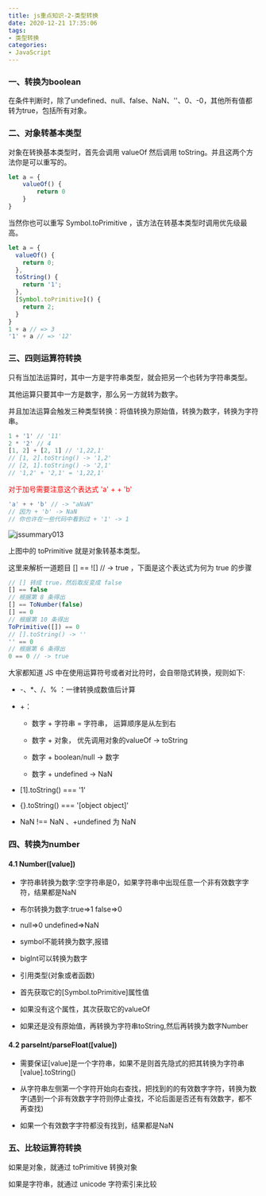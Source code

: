 ```yaml
---
title: js重点知识-2-类型转换
date: 2020-12-21 17:35:06
tags:
- 类型转换
categories:
- JavaScript
---
```

### 一、转换为boolean

在条件判断时，除了undefined、null、false、NaN、''、0、-0，其他所有值都转为true，包括所有对象。

### 二、对象转基本类型

对象在转换基本类型时，首先会调用 valueOf 然后调用 toString。并且这两个方法你是可以重写的。

```js
let a = {
    valueOf() {
    	return 0
    }
}
```

当然你也可以重写 Symbol.toPrimitive ，该方法在转基本类型时调用优先级最高。

```js
let a = {
  valueOf() {
    return 0;
  },
  toString() {
    return '1';
  },
  [Symbol.toPrimitive]() {
    return 2;
  }
}
1 + a // => 3
'1' + a // => '12'
```

### 三、四则运算符转换

只有当加法运算时，其中一方是字符串类型，就会把另一个也转为字符串类型。

其他运算只要其中一方是数字，那么另一方就转为数字。

并且加法运算会触发三种类型转换：将值转换为原始值，转换为数字，转换为字符串。

```js
1 + '1' // '11'
2 * '2' // 4
[1, 2] + [2, 1] // '1,22,1'
// [1, 2].toString() -> '1,2'
// [2, 1].toString() -> '2,1'
// '1,2' + '2,1' = '1,22,1'
```

<span style="color:red">对于加号需要注意这个表达式 'a' + + 'b'</span>

```js
'a' + + 'b' // -> "aNaN"
// 因为 + 'b' -> NaN
// 你也许在一些代码中看到过 + '1' -> 1
```

![jssummary013](http://alivnram-test.oss-cn-beijing.aliyuncs.com/alivnblog/jssummary013.jpg)

上图中的 toPrimitive 就是对象转基本类型。

这里来解析一道题目 [] == ![] // -> true ，下面是这个表达式为何为 true 的步骤

```js
// [] 转成 true，然后取反变成 false
[] == false
// 根据第 8 条得出
[] == ToNumber(false)
[] == 0
// 根据第 10 条得出
ToPrimitive([]) == 0
// [].toString() -> ''
'' == 0
// 根据第 6 条得出
0 == 0 // -> true
```

大家都知道 JS 中在使用运算符号或者对比符时，会自带隐式转换，规则如下:

- -、*、/、% ：一律转换成数值后计算

- +：

  - 数字 + 字符串 = 字符串， 运算顺序是从左到右

  - 数字 + 对象， 优先调用对象的valueOf -> toString

  - 数字 + boolean/null -> 数字

  - 数字 + undefined -> NaN

- [1].toString() === '1'

- {}.toString() === '[object object]'

- NaN !== NaN 、+undefined 为 NaN

### 四、转换为number

#### 4.1 Number([value])

- 字符串转换为数字:空字符串是0，如果字符串中出现任意一个非有效数字字符，结果都是NaN

- 布尔转换为数字:true=>1 false=>0

- null=>0 undefined=>NaN

- symbol不能转换为数字,报错

- bigInt可以转换为数字

- 引用类型(对象或者函数)

- 首先获取它的[Symbol.toPrimitive]属性值

- 如果没有这个属性，其次获取它的valueOf

- 如果还是没有原始值，再转换为字符串toString,然后再转换为数字Number

#### 4.2 parseInt/parseFloat([value])

- 需要保证[value]是一个字符串，如果不是则首先隐式的把其转换为字符串[value].toString()

- 从字符串左侧第一个字符开始向右查找，把找到的的有效数字字符，转换为数字(遇到一个非有效数字字符则停止查找，不论后面是否还有有效数字，都不再查找)

- 如果一个有效数字字符都没有找到，结果都是NaN

### 五、比较运算符转换

如果是对象，就通过 toPrimitive 转换对象

如果是字符串，就通过 unicode 字符索引来比较



